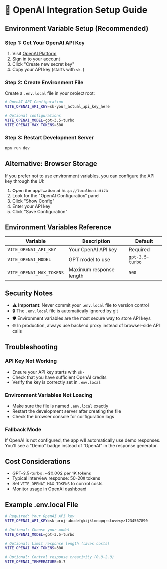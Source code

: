 # 🔑 OpenAI Integration Setup Guide

## Environment Variable Setup (Recommended)

### Step 1: Get Your OpenAI API Key
1. Visit [OpenAI Platform](https://platform.openai.com/api-keys)
2. Sign in to your account
3. Click "Create new secret key"
4. Copy your API key (starts with `sk-`)

### Step 2: Create Environment File
Create a `.env.local` file in your project root:

```bash
# OpenAI API Configuration
VITE_OPENAI_API_KEY=sk-your_actual_api_key_here

# Optional configurations
VITE_OPENAI_MODEL=gpt-3.5-turbo
VITE_OPENAI_MAX_TOKENS=500
```

### Step 3: Restart Development Server
```bash
npm run dev
```

## Alternative: Browser Storage
If you prefer not to use environment variables, you can configure the API key through the UI:

1. Open the application at `http://localhost:5173`
2. Look for the "OpenAI Configuration" panel
3. Click "Show Config"
4. Enter your API key
5. Click "Save Configuration"

## Environment Variables Reference

| Variable | Description | Default |
|----------|-------------|---------|
| `VITE_OPENAI_API_KEY` | Your OpenAI API key | Required |
| `VITE_OPENAI_MODEL` | GPT model to use | `gpt-3.5-turbo` |
| `VITE_OPENAI_MAX_TOKENS` | Maximum response length | `500` |

## Security Notes

- ⚠️ **Important**: Never commit your `.env.local` file to version control
- 🔒 The `.env.local` file is automatically ignored by git
- 🛡️ Environment variables are the most secure way to store API keys
- 🌐 In production, always use backend proxy instead of browser-side API calls

## Troubleshooting

### API Key Not Working
- Ensure your API key starts with `sk-`
- Check that you have sufficient OpenAI credits
- Verify the key is correctly set in `.env.local`

### Environment Variables Not Loading
- Make sure the file is named `.env.local` exactly
- Restart the development server after creating the file
- Check the browser console for configuration logs

### Fallback Mode
If OpenAI is not configured, the app will automatically use demo responses. You'll see a "Demo" badge instead of "OpenAI" in the response generator.

## Cost Considerations

- GPT-3.5-turbo: ~$0.002 per 1K tokens
- Typical interview response: 50-200 tokens
- Set `VITE_OPENAI_MAX_TOKENS` to control costs
- Monitor usage in OpenAI dashboard

## Example .env.local File

```bash
# Required: Your OpenAI API key
VITE_OPENAI_API_KEY=sk-proj-abcdefghijklmnopqrstuvwxyz1234567890

# Optional: Choose your model
VITE_OPENAI_MODEL=gpt-3.5-turbo

# Optional: Limit response length (saves costs)
VITE_OPENAI_MAX_TOKENS=300

# Optional: Control response creativity (0.0-2.0)
VITE_OPENAI_TEMPERATURE=0.7
```